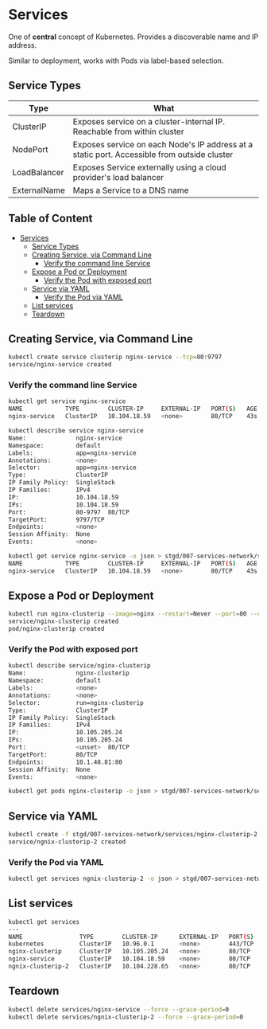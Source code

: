# Services

One of __central__ concept of Kubernetes.
Provides a discoverable name and IP address.

Similar to deployment, works with Pods via label-based selection.

## Service Types

| Type | What |
|---   |---   |
|ClusterIP | Exposes service on a cluster-internal IP. Reachable from within cluster|
|NodePort| Exposes service on each Node's IP address at a static port. Accessible from outside cluster|
|LoadBalancer|Exposes Service externally using a cloud provider's load balancer|
|ExternalName| Maps a Service to a DNS name|


## Table of Content  <!-- omit in toc -->

- [Services](#services)
  - [Service Types](#service-types)
  - [Creating Service, via Command Line](#creating-service-via-command-line)
    - [Verify the command line Service](#verify-the-command-line-service)
  - [Expose a Pod or Deployment](#expose-a-pod-or-deployment)
    - [Verify the Pod with exposed port](#verify-the-pod-with-exposed-port)
  - [Service via YAML](#service-via-yaml)
    - [Verify the Pod via YAML](#verify-the-pod-via-yaml)
  - [List services](#list-services)
  - [Teardown](#teardown)

## Creating Service, via Command Line

```bash
kubectl create service clusterip nginx-service --tcp=80:9797
service/nginx-service created
```

### Verify the command line Service

```bash
kubectl get service nginx-service
NAME            TYPE        CLUSTER-IP     EXTERNAL-IP   PORT(S)   AGE
nginx-service   ClusterIP   10.104.18.59   <none>        80/TCP    43s
```

```bash
kubectl describe service nginx-service
Name:              nginx-service
Namespace:         default
Labels:            app=nginx-service
Annotations:       <none>
Selector:          app=nginx-service
Type:              ClusterIP
IP Family Policy:  SingleStack
IP Families:       IPv4
IP:                10.104.18.59
IPs:               10.104.18.59
Port:              80-9797  80/TCP
TargetPort:        9797/TCP
Endpoints:         <none>
Session Affinity:  None
Events:            <none>
```

```bash
kubectl get service nginx-service -o json > stgd/007-services-network/services/clusterip-service-dump.json
NAME            TYPE        CLUSTER-IP     EXTERNAL-IP   PORT(S)   AGE
nginx-service   ClusterIP   10.104.18.59   <none>        80/TCP    43s
```

## Expose a Pod or Deployment

```bash
kubectl run nginx-clusterip --image=nginx --restart=Never --port=80 --expose
service/nginx-clusterip created
pod/nginx-clusterip created
```

### Verify the Pod with exposed port

```bash
kubectl describe service/nginx-clusterip
Name:              nginx-clusterip
Namespace:         default
Labels:            <none>
Annotations:       <none>
Selector:          run=nginx-clusterip
Type:              ClusterIP
IP Family Policy:  SingleStack
IP Families:       IPv4
IP:                10.105.205.24
IPs:               10.105.205.24
Port:              <unset>  80/TCP
TargetPort:        80/TCP
Endpoints:         10.1.48.81:80
Session Affinity:  None
Events:            <none>
```

```bash
kubectl get pods nginx-clusterip -o json > stgd/007-services-network/services/nginx-clusterip.json
```

## Service via YAML

```bash
kubectl create -f stgd/007-services-network/services/nginx-clusterip-2.yaml
service/ngnix-clusterip-2 created
```

### Verify the Pod via YAML

```bash
kubectl get services ngnix-clusterip-2 -o json > stgd/007-services-network/services/ngnix-clusterip-2.json
```

## List services

```bash
kubectl get services
---
NAME                TYPE        CLUSTER-IP      EXTERNAL-IP   PORT(S)   AGE
kubernetes          ClusterIP   10.96.0.1       <none>        443/TCP   116d
nginx-clusterip     ClusterIP   10.105.205.24   <none>        80/TCP    32m
nginx-service       ClusterIP   10.104.18.59    <none>        80/TCP    41m
ngnix-clusterip-2   ClusterIP   10.104.228.65   <none>        80/TCP    2m36s
```

## Teardown

```bash
kubectl delete services/nginx-service --force --grace-period=0
kubectl delete services/ngnix-clusterip-2 --force --grace-period=0
```
